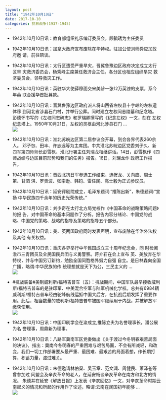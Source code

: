 ```yaml
---
layout: post
title: "1942年10月10日"
date: 2017-10-10
categories: 抗日战争(1937-1945)
---
```


<meta name="referrer" content="no-referrer" />

- 1942年10月10日讯：教育部组织礼乐编订委员会，顾毓琇为主任委员 

- 1942年10月10日讯：加拿大政府宣布废除在华特权。驻加公使刘师舜应加政府邀 请，前往晤谈。 

- 1942年10月10日讯：太行区遭受严重旱灾，晋冀鲁豫边区政府决定成立太行区旱 灾救济委员会，杨秀峰主席兼任救济会主任。各分区也相应组织旱灾 救济委员会，领导救灾工作。 

- 1942年10月10日讯：英驻华大使薛穆面交宋美龄一张12万英镑的支票，系今年英 联合援华首批募款。 

- 1942年10月10日讯：晋冀鲁豫边区政府派人将山西省左权县十字岭的左权遗体移 到河北省涉县石门村，并举行公葬。同时建立左权同志陵墓和纪念塔。 彭德怀书写的《左权同志碑志》和罗瑞卿撰写的《纪念左权》一文，刻在 左权纪念塔上。1950年10月21日，左权的灵柩由河北涉县石门 ... <br/><img src="https://wx2.sinaimg.cn/large/aca367d8ly1fkd9ajm59bj20c80ayt8t.jpg" />

- 1942年10月10日讯：淮北苏皖边区第二届参议会开幕，到会各界代表260余人。 邓子恢、田丰、许志远等为主席团。中共淮北苏皖边区党委刘子久、新 四军第四师师长彭雪枫、淮北行署主任刘瑞龙相继讲话。14日，彭雪枫作《四师战绩与边区目前形势和我们的任务》报告。16日，刘瑞龙作 政府工作报告。 

- 1942年10月10日讯：晋西北抗日军参选工作结束，选贺龙、关向应、周士第、甘泗 淇、罗贵波、张宗逊、韩钧、雷任民、高士毅为正式参议员。 

- 1942年10月10日讯：延安评剧院成立，毛泽东题词:“推陈出新”，朱德题词:“宣扬 中华民族四千余年的历史光荣传统。” 

- 1942年10月10日讯：刘少奇在太行北方局党校作《中国革命的战略策略问题》的报 告，对中国革命的基本问题作了分析。报告内容分绪论、中国党的战 略、中国党的策略、战略的指导及策略的指导五个部分。 

- 1942年10月10日讯：美、英两国政府同时发表声明，宣布废除在华治外法权及其他 有关权益。 

- 1942年10月10日讯：重庆各界举行中华民国成立三十周年纪念会，同 时检阅渝市三青团员及全民国民兵团与义勇警察。蒋介石在会上宣布 英、美放弃在华特权，并与中国另订新约，勉励全国同胞格外努力自强 自立。是日林森向全国广播，略谓:中华民族的传 统理想就是天下为公，三民主义的 ... <br/><img src="https://wx2.sinaimg.cn/large/aca367d8ly1fkcyw09mzwj20c8090q2y.jpg" />

- #抗战装备#美制威利斯/福特吉普车（五）：抗战期间，中国军队最早接收威利斯/福特吉普车的是驻印军、中美混合空军与陆军机械化学校。总共有6984辆威利斯/福特吉普车经由驼峰航线运抵中国大后方，在抗战后期发挥了重要作用。此后，相当数量的威利斯/福特吉普车被国军继续用于内战，并被解放军缴获使用。 <br/><img src="https://wx4.sinaimg.cn/large/aca367d8ly1fkcx4nmluuj20h81hvn7i.jpg" />

- 1942年10月10日讯：中国印刷学会在渝成立,推陈立夫为名誉理事长，潘公展为名 誉理事，周鼎新为理事。 

- 1942年10月10日讯：八路军冀南军区党委做出《关于渡过今冬明春艰苦局面的决议》，指出：冀南今冬明春的严重困难与艰苦局面，不会有所减轻，和改变，我们一切工作部署要从最严重、最困难、最艰苦的局面着想，作长期打算，积蓄力量，渡过难关。 

- 1942年10月10日讯：朱德邀请林伯渠、吴玉章、范文澜、周健民、萧泽苍等曾参加过 同盟会及辛亥革命的老人，在延安畅谈辛亥革命在南方和北方的情况。 朱德并在延安《解放日报》上发表《辛亥回忆》一文，对辛亥革命时期云 南起义的情况和所起的作用作了论述，略谓:云南在民国初年能够 ... <br/><img src="https://wx2.sinaimg.cn/large/aca367d8ly1fkcry79z6rj20c80bxq32.jpg" />

